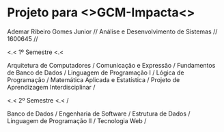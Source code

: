 # Projeto para <>GCM-Impacta<>

Ademar Ribeiro Gomes Junior //
Análise e Desenvolvimento de Sistemas //
1600645 // 

<.< 1º Semestre <.<

Arquitetura de Computadores /
Comunicação e Expressão /
Fundamentos de Banco de Dados /
Linguagem de Programação I /
Lógica de Programação /
Matemática Aplicada e Estatística /
Projeto de Aprendizagem Interdisciplinar /

<.< 2º Semestre <.< /

Banco de Dados /
Engenharia de Software /
Estrutura de Dados /
Linguagem de Programação II /
Tecnologia Web /
